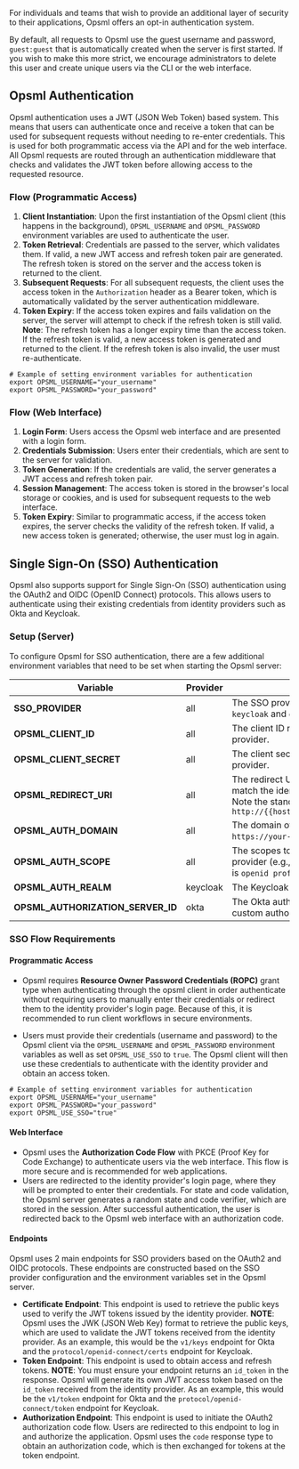 For individuals and teams that wish to provide an additional layer of security to their applications, Opsml offers an opt-in authentication system.

By default, all requests to Opsml use the guest username and password, `guest:guest` that is automatically created when the server is first started. If you wish to make this more strict, we encourage administrators to delete this user and create unique users via the CLI or the web interface.

## Opsml Authentication
Opsml authentication uses a JWT (JSON Web Token) based system. This means that users can authenticate once and receive a token that can be used for subsequent requests without needing to re-enter credentials. This is used for both programmatic access via the API and for the web interface. All Opsml requests are routed through an authentication middleware that checks and validates the JWT token before allowing access to the requested resource. 

### Flow (Programmatic Access)

1. **Client Instantiation**: Upon the first instantiation of the Opsml client (this happens in the background), `OPSML_USERNAME` and `OPSML_PASSWORD` environment variables are used to authenticate the user.
2. **Token Retrieval**: Credentials are passed to the server, which validates them. If valid, a new JWT access and refresh token pair are generated. The refresh token is stored on the server and the access token is returned to the client.
3. **Subsequent Requests**: For all subsequent requests, the client uses the access token in the `Authorization` header as a Bearer token, which is automatically validated by the server authentication middleware.
4. **Token Expiry**: If the access token expires and fails validation on the server, the server will attempt to check if the refresh token is still valid. **Note**: The refresh token has a longer expiry time than the access token. If the refresh token is valid, a new access token is generated and returned to the client. If the refresh token is also invalid, the user must re-authenticate.
   

```shell
# Example of setting environment variables for authentication
export OPSML_USERNAME="your_username"
export OPSML_PASSWORD="your_password"
```

### Flow (Web Interface)
1. **Login Form**: Users access the Opsml web interface and are presented with a login form.
2. **Credentials Submission**: Users enter their credentials, which are sent to the server for validation.
3. **Token Generation**: If the credentials are valid, the server generates a JWT access and refresh token pair.
4. **Session Management**: The access token is stored in the browser's local storage or cookies, and is used for subsequent requests to the web interface.
5. **Token Expiry**: Similar to programmatic access, if the access token expires, the server checks the validity of the refresh token. If valid, a new access token is generated; otherwise, the user must log in again.

## Single Sign-On (SSO) Authentication
Opsml also supports support for Single Sign-On (SSO) authentication using the OAuth2 and OIDC (OpenID Connect) protocols. This allows users to authenticate using their existing credentials from identity providers such as Okta and Keycloak.

### Setup (Server)
To configure Opsml for SSO authentication, there are a few additional environment variables that need to be set when starting the Opsml server:

| Variable    |   Provider  |   Description                          |
|-------------|-------------|--------------------------------------|
| <span class="text-alert">**SSO_PROVIDER**</span> | all | The SSO provider to use. Current options are `keycloak` and `okta`. |
| <span class="text-alert">**OPSML_CLIENT_ID**</span> | all | The client ID registered with the identity provider. |
| <span class="text-alert">**OPSML_CLIENT_SECRET**</span> | all | The client secret registered with the identity provider. |
| <span class="text-alert">**OPSML_REDIRECT_URI**</span> | all | The redirect URI for the application (must match the identity provider configuration). Note the standard callback for Opsml is `http://{{hostname}}/opsml/user/sso/callback` |
| <span class="text-alert">**OPSML_AUTH_DOMAIN**</span> | all | The domain of the identity provider (e.g., `https://your-identity-provider.com`). |
| <span class="text-alert">**OPSML_AUTH_SCOPE**</span> | all | The scopes to request from the identity provider (e.g., `openid profile email`). Default is `openid profile email`. |
| <span class="text-alert">**OPSML_AUTH_REALM**</span> | keycloak | The Keycloak auth realm |
| <span class="text-alert">**OPSML_AUTHORIZATION_SERVER_ID**</span> | okta | The Okta authorization server ID (if using a custom authorization server). |

### SSO Flow Requirements

#### Programmatic Access

- Opsml requires **Resource Owner Password Credentials (ROPC)** grant type when authenticating through the opsml client in order authenticate without requiring users to manually enter their credentials or redirect them to the identity provider's login page. Because of this, it is recommended to run client workflows in secure environments.

- Users must provide their credentials (username and password) to the Opsml client via the `OPSML_USERNAME` and `OPSML_PASSWORD` environment variables as well as set `OPSML_USE_SSO` to `true`. The Opsml client will then use these credentials to authenticate with the identity provider and obtain an access token.

```shell
# Example of setting environment variables for authentication
export OPSML_USERNAME="your_username"
export OPSML_PASSWORD="your_password"
export OPSML_USE_SSO="true"
```

#### Web Interface

- Opsml uses the **Authorization Code Flow** with PKCE (Proof Key for Code Exchange) to authenticate users via the web interface. This flow is more secure and is recommended for web applications.
- Users are redirected to the identity provider's login page, where they will be prompted to enter their credentials. For state and code validation, the Opsml server generates a random state and code verifier, which are stored in the session. After successful authentication, the user is redirected back to the Opsml web interface with an authorization code.

#### Endpoints

Opsml uses 2 main endpoints for SSO providers based on the OAuth2 and OIDC protocols. These endpoints are constructed based on the SSO provider configuration and the environment variables set in the Opsml server.
  
- **Certificate Endpoint**: This endpoint is used to retrieve the public keys used to verify the JWT tokens issued by the identity provider. **NOTE**: Opsml uses the JWK (JSON Web Key) format to retrieve the public keys, which are used to validate the JWT tokens received from the identity provider. As an example, this would be the `v1/keys` endpoint for Okta and the `protocol/openid-connect/certs` endpoint for Keycloak.
- **Token Endpoint**: This endpoint is used to obtain access and refresh tokens. **NOTE**: You must ensure your endpoint returns an `id_token` in the response. Opsml will generate its own JWT access token based on the `id_token` received from the identity provider. As an example, this would be the `v1/token` endpoint for Okta and the `protocol/openid-connect/token` endpoint for Keycloak.
- **Authorization Endpoint**: This endpoint is used to initiate the OAuth2 authorization code flow. Users are redirected to this endpoint to log in and authorize the application. Opsml uses the `code` response type to obtain an authorization code, which is then exchanged for tokens at the token endpoint.


